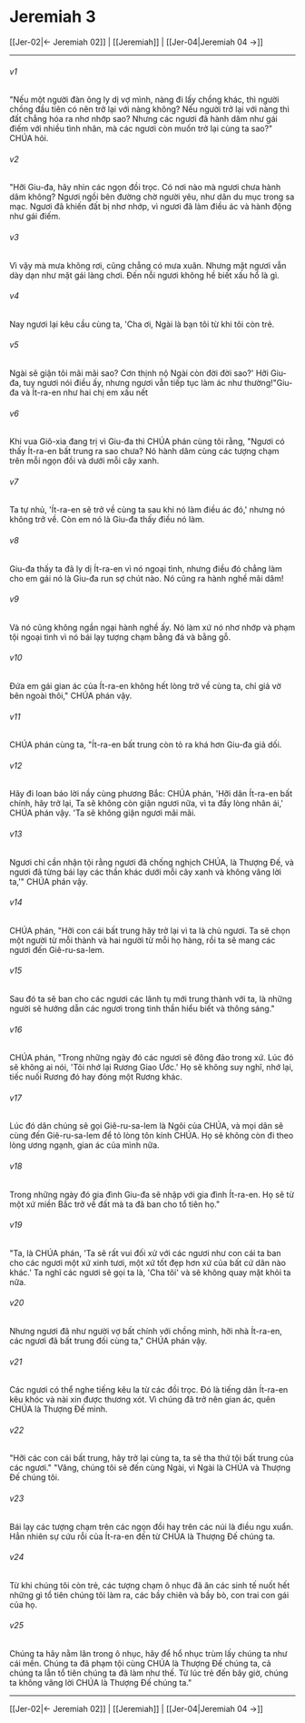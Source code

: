# Jeremiah 3

[[Jer-02|← Jeremiah 02]] | [[Jeremiah]] | [[Jer-04|Jeremiah 04 →]]
***



###### v1 
"Nếu một người đàn ông ly dị vợ mình, nàng đi lấy chồng khác, thì người chồng đầu tiên có nên trở lại với nàng không? Nếu người trở lại với nàng thì đất chẳng hóa ra nhơ nhớp sao? Nhưng các ngươi đã hành dâm như gái điếm với nhiều tình nhân, mà các ngươi còn muốn trở lại cùng ta sao?" CHÚA hỏi. 

###### v2 
"Hỡi Giu-đa, hãy nhìn các ngọn đồi trọc. Có nơi nào mà ngươi chưa hành dâm không? Ngươi ngồi bên đường chờ người yêu, như dân du mục trong sa mạc. Ngươi đã khiến đất bị nhơ nhớp, vì ngươi đã làm điều ác và hành động như gái điếm. 

###### v3 
Vì vậy mà mưa không rơi, cũng chẳng có mưa xuân. Nhưng mặt ngươi vẫn dày dạn như mặt gái làng chơi. Đến nỗi ngươi không hề biết xấu hổ là gì. 

###### v4 
Nay ngươi lại kêu cầu cùng ta, 'Cha ơi, Ngài là bạn tôi từ khi tôi còn trẻ. 

###### v5 
Ngài sẽ giận tôi mãi mãi sao? Cơn thịnh nộ Ngài còn đời đời sao?' Hỡi Giu-đa, tuy ngươi nói điều ấy, nhưng ngươi vẫn tiếp tục làm ác như thường!"Giu-đa và Ít-ra-en như hai chị em xấu nết 

###### v6 
Khi vua Giô-xia đang trị vì Giu-đa thì CHÚA phán cùng tôi rằng, "Ngươi có thấy Ít-ra-en bất trung ra sao chưa? Nó hành dâm cùng các tượng chạm trên mỗi ngọn đồi và dưới mỗi cây xanh. 

###### v7 
Ta tự nhủ, 'Ít-ra-en sẽ trở về cùng ta sau khi nó làm điều ác đó,' nhưng nó không trở về. Còn em nó là Giu-đa thấy điều nó làm. 

###### v8 
Giu-đa thấy ta đã ly dị Ít-ra-en vì nó ngoại tình, nhưng điều đó chẳng làm cho em gái nó là Giu-đa run sợ chút nào. Nó cũng ra hành nghề mãi dâm! 

###### v9 
Và nó cũng không ngần ngại hành nghề ấy. Nó làm xứ nó nhơ nhớp và phạm tội ngoại tình vì nó bái lạy tượng chạm bằng đá và bằng gỗ. 

###### v10 
Đứa em gái gian ác của Ít-ra-en không hết lòng trở về cùng ta, chỉ giả vờ bên ngoài thôi," CHÚA phán vậy. 

###### v11 
CHÚA phán cùng ta, "Ít-ra-en bất trung còn tỏ ra khá hơn Giu-đa giả dối. 

###### v12 
Hãy đi loan báo lời nầy cùng phương Bắc: CHÚA phán, 'Hỡi dân Ít-ra-en bất chính, hãy trở lại, Ta sẽ không còn giận ngươi nữa, vì ta đầy lòng nhân ái,' CHÚA phán vậy. 'Ta sẽ không giận ngươi mãi mãi. 

###### v13 
Ngươi chỉ cần nhận tội rằng ngươi đã chống nghịch CHÚA, là Thượng Đế, và ngươi đã từng bái lạy các thần khác dưới mỗi cây xanh và không vâng lời ta,'" CHÚA phán vậy. 

###### v14 
CHÚA phán, "Hỡi con cái bất trung hãy trở lại vì ta là chủ ngươi. Ta sẽ chọn một người từ mỗi thành và hai người từ mỗi họ hàng, rồi ta sẽ mang các ngươi đến Giê-ru-sa-lem. 

###### v15 
Sau đó ta sẽ ban cho các ngươi các lãnh tụ mới trung thành với ta, là những người sẽ hướng dẫn các ngươi trong tinh thần hiểu biết và thông sáng." 

###### v16 
CHÚA phán, "Trong những ngày đó các ngươi sẽ đông đảo trong xứ. Lúc đó sẽ không ai nói, 'Tôi nhớ lại Rương Giao Ước.' Họ sẽ không suy nghĩ, nhớ lại, tiếc nuối Rương đó hay đóng một Rương khác. 

###### v17 
Lúc đó dân chúng sẽ gọi Giê-ru-sa-lem là Ngôi của CHÚA, và mọi dân sẽ cùng đến Giê-ru-sa-lem để tỏ lòng tôn kính CHÚA. Họ sẽ không còn đi theo lòng ương ngạnh, gian ác của mình nữa. 

###### v18 
Trong những ngày đó gia đình Giu-đa sẽ nhập với gia đình Ít-ra-en. Họ sẽ từ một xứ miền Bắc trở về đất mà ta đã ban cho tổ tiên họ." 

###### v19 
"Ta, là CHÚA phán, 'Ta sẽ rất vui đối xử với các ngươi như con cái ta ban cho các ngươi một xứ xinh tươi, một xứ tốt đẹp hơn xứ của bất cứ dân nào khác.' Ta nghĩ các ngươi sẽ gọi ta là, 'Cha tôi' và sẽ không quay mặt khỏi ta nữa. 

###### v20 
Nhưng ngươi đã như người vợ bất chính với chồng mình, hỡi nhà Ít-ra-en, các ngươi đã bất trung đối cùng ta," CHÚA phán vậy. 

###### v21 
Các ngươi có thể nghe tiếng kêu la từ các đồi trọc. Đó là tiếng dân Ít-ra-en kêu khóc và nài xin được thương xót. Vì chúng đã trở nên gian ác, quên CHÚA là Thượng Đế mình. 

###### v22 
"Hỡi các con cái bất trung, hãy trở lại cùng ta, ta sẽ tha thứ tội bất trung của các ngươi." "Vâng, chúng tôi sẽ đến cùng Ngài, vì Ngài là CHÚA và Thượng Đế chúng tôi. 

###### v23 
Bái lạy các tượng chạm trên các ngọn đồi hay trên các núi là điều ngu xuẩn. Hẳn nhiên sự cứu rỗi của Ít-ra-en đến từ CHÚA là Thượng Đế chúng ta. 

###### v24 
Từ khi chúng tôi còn trẻ, các tượng chạm ô nhục đã ăn các sinh tế nuốt hết những gì tổ tiên chúng tôi làm ra, các bầy chiên và bầy bò, con trai con gái của họ. 

###### v25 
Chúng ta hãy nằm lăn trong ô nhục, hãy để hổ nhục trùm lấy chúng ta như cái mền. Chúng ta đã phạm tội cùng CHÚA là Thượng Đế chúng ta, cả chúng ta lẫn tổ tiên chúng ta đã làm như thế. Từ lúc trẻ đến bây giờ, chúng ta không vâng lời CHÚA là Thượng Đế chúng ta."

***
[[Jer-02|← Jeremiah 02]] | [[Jeremiah]] | [[Jer-04|Jeremiah 04 →]]
